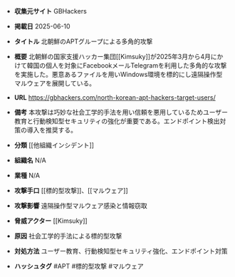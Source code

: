 - **収集元サイト**
GBHackers

- **掲載日**
2025-06-10

- **タイトル**
北朝鮮のAPTグループによる多角的攻撃

- **概要**
北朝鮮の国家支援ハッカー集団[[Kimsuky]]が2025年3月から4月にかけて韓国の個人を対象にFacebookメールTelegramを利用した多角的な攻撃を実施した。悪意あるファイルを用いWindows環境を標的にし遠隔操作型マルウェアを展開している。

- **URL**
https://gbhackers.com/north-korean-apt-hackers-target-users/

- **備考**
本攻撃は巧妙な社会工学的手法を用い信頼を悪用しているためユーザー教育と行動検知型セキュリティの強化が重要である。エンドポイント検出対策の導入を推奨する。

- **分類**
[[他組織インシデント]]

- **組織名**
N/A

- **業種**
N/A

- **攻撃手口**
[[標的型攻撃]]、[[マルウェア]]

- **攻撃影響**
遠隔操作型マルウェア感染と情報窃取

- **脅威アクター**
[[Kimsuky]]

- **原因**
社会工学的手法による標的型攻撃

- **対処方法**
ユーザー教育、行動検知型セキュリティ強化、エンドポイント対策

- **ハッシュタグ**
#APT #標的型攻撃 #マルウェア

